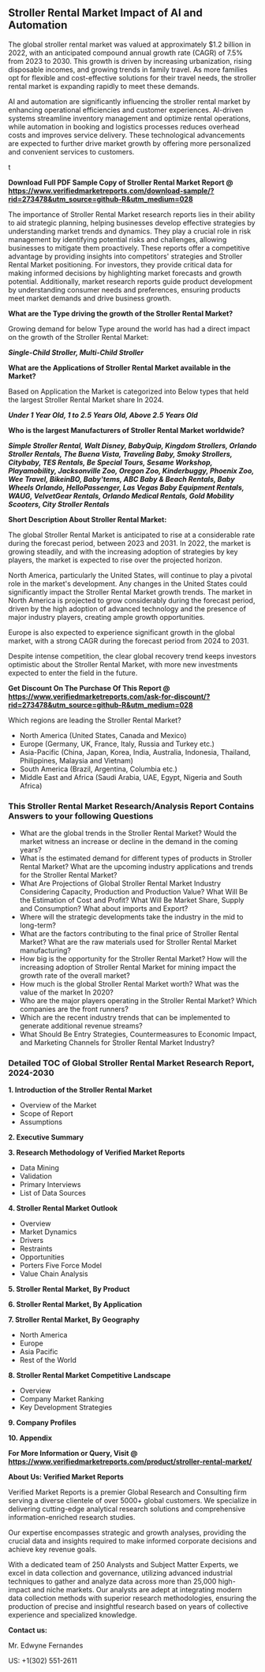 <h2>Stroller Rental Market Impact of AI and Automation</h2><p>The global stroller rental market was valued at approximately $1.2 billion in 2022, with an anticipated compound annual growth rate (CAGR) of 7.5% from 2023 to 2030. This growth is driven by increasing urbanization, rising disposable incomes, and growing trends in family travel. As more families opt for flexible and cost-effective solutions for their travel needs, the stroller rental market is expanding rapidly to meet these demands.</p><p>AI and automation are significantly influencing the stroller rental market by enhancing operational efficiencies and customer experiences. AI-driven systems streamline inventory management and optimize rental operations, while automation in booking and logistics processes reduces overhead costs and improves service delivery. These technological advancements are expected to further drive market growth by offering more personalized and convenient services to customers.</p>t</p><p id="" class=""><strong>Download Full PDF Sample Copy of Stroller Rental Market Report @ <a href="https://www.verifiedmarketreports.com/download-sample/?rid=273478&utm_source=github-R&utm_medium=028" target="_blank">https://www.verifiedmarketreports.com/download-sample/?rid=273478&utm_source=github-R&utm_medium=028</a></strong></p><p>The importance of&nbsp;Stroller Rental Market research reports lies in their ability to aid strategic planning, helping businesses develop effective strategies by understanding market trends and dynamics. They play a crucial role in risk management by identifying potential risks and challenges, allowing businesses to mitigate them proactively. These reports offer a competitive advantage by providing insights into competitors' strategies and Stroller Rental Market positioning. For investors, they provide critical data for making informed decisions by highlighting market forecasts and growth potential. Additionally, market research reports guide product development by understanding consumer needs and preferences, ensuring products meet market demands and drive business growth.</p><p><strong>What are the&nbsp;Type driving the growth of the Stroller Rental Market?</strong></p><p id="" class="">Growing demand for below Type around the world has had a direct impact on the growth of the Stroller Rental Market:</p><em><strong>Single-Child Stroller, Multi-Child Stroller</strong></em></p><strong>What are the&nbsp;Applications&nbsp;of Stroller Rental Market available in the Market?</strong></p><p id="" class="">Based on Application the Market is categorized into Below types that held the largest Stroller Rental Market share In 2024.</p><em><strong>Under 1 Year Old, 1 to 2.5 Years Old, Above 2.5 Years Old</strong></em></p><strong>Who is the largest Manufacturers of Stroller Rental Market worldwide?</strong></p><p><em><strong>Simple Stroller Rental, Walt Disney, BabyQuip, Kingdom Strollers, Orlando Stroller Rentals, The Buena Vista, Traveling Baby, Smoky Strollers, Citybaby, TES Rentals, Be Special Tours, Sesame Workshop, Playamobility, Jacksonville Zoo, Oregon Zoo, Kinderbuggy, Phoenix Zoo, Wee Travel, BikeinBO, Baby'tems, ABC Baby & Beach Rentals, Baby Wheels Orlando, HelloPassenger, Las Vegas Baby Equipment Rentals, WAUG, VelvetGear Rentals, Orlando Medical Rentals, Gold Mobility Scooters, City Stroller Rentals</strong></em></p><p id="" class=""><strong>Short Description About Stroller Rental Market:</strong></p><p>The global Stroller Rental Market is anticipated to rise at a considerable rate during the forecast period, between 2023 and 2031. In 2022, the market is growing steadily, and with the increasing adoption of strategies by key players, the market is expected to rise over the projected horizon.</p><p>North America, particularly the United States, will continue to play a pivotal role in the market's development. Any changes in the United States could significantly impact the Stroller Rental Market growth trends. The market in North America is projected to grow considerably during the forecast period, driven by the high adoption of advanced technology and the presence of major industry players, creating ample growth opportunities.</p><p>Europe is also expected to experience significant growth in the global market, with a strong CAGR during the forecast period from 2024 to 2031.</p><p>Despite intense competition, the clear global recovery trend keeps investors optimistic about the Stroller Rental Market, with more new investments expected to enter the field in the future.</p><p id="" class=""><strong>Get Discount On The Purchase Of This Report @ <a href="https://www.verifiedmarketreports.com/ask-for-discount/?rid=273478&utm_source=github-R&utm_medium=028" target="_blank">https://www.verifiedmarketreports.com/ask-for-discount/?rid=273478&utm_source=github-R&utm_medium=028</a></strong></p>Which regions are leading the Stroller Rental Market?</p><ul><li>North America (United States, Canada and Mexico)</li><li>Europe (Germany, UK, France, Italy, Russia and Turkey etc.)</li><li>Asia-Pacific (China, Japan, Korea, India, Australia, Indonesia, Thailand, Philippines, Malaysia and Vietnam)</li><li>South America (Brazil, Argentina, Columbia etc.)</li><li>Middle East and Africa (Saudi Arabia, UAE, Egypt, Nigeria and South Africa)</li></ul><h3 id="" class="">This Stroller Rental Market Research/Analysis Report Contains Answers to your following Questions</h3><ul><li>What are the global trends in the Stroller Rental Market? Would the market witness an increase or decline in the demand in the coming years?</li><li>What is the estimated demand for different types of products in Stroller Rental Market? What are the upcoming industry applications and trends for the Stroller Rental Market?</li><li>What Are Projections of Global Stroller Rental Market Industry Considering Capacity, Production and Production Value? What Will Be the Estimation of Cost and Profit? What Will Be Market Share, Supply and Consumption? What about imports and Export?</li><li>Where will the strategic developments take the industry in the mid to long-term?</li><li>What are the factors contributing to the final price of Stroller Rental Market? What are the raw materials used for Stroller Rental Market manufacturing?</li><li>How big is the opportunity for the Stroller Rental Market? How will the increasing adoption of Stroller Rental Market for mining impact the growth rate of the overall market?</li><li>How much is the global Stroller Rental Market worth? What was the value of the market In 2020?</li><li>Who are the major players operating in the Stroller Rental Market? Which companies are the front runners?</li><li>Which are the recent industry trends that can be implemented to generate additional revenue streams?</li><li>What Should Be Entry Strategies, Countermeasures to Economic Impact, and Marketing Channels for Stroller Rental Market Industry?</li></ul><h3 id="" class="">Detailed TOC of Global Stroller Rental Market Research Report, 2024-2030</h3><p id="" class=""><strong>1. Introduction of the Stroller Rental Market</strong></p><ul><li>Overview of the Market</li><li>Scope of Report</li><li>Assumptions</li></ul><p id="" class=""><strong>2. Executive Summary</strong></p><p id="" class=""><strong>3. Research Methodology of Verified Market Reports</strong></p><ul><li>Data Mining</li><li>Validation</li><li>Primary Interviews</li><li>List of Data Sources</li></ul><p id="" class=""><strong>4. Stroller Rental Market Outlook</strong></p><ul><li>Overview</li><li>Market Dynamics</li><li>Drivers</li><li>Restraints</li><li>Opportunities</li><li>Porters Five Force Model</li><li>Value Chain Analysis</li></ul><p id="" class=""><strong>5. Stroller Rental Market, By Product</strong></p><p id="" class=""><strong>6. Stroller Rental Market, By Application</strong></p><p id="" class=""><strong>7. Stroller Rental Market, By Geography</strong></p><ul><li>North America</li><li>Europe</li><li>Asia Pacific</li><li>Rest of the World</li></ul><p id="" class=""><strong>8. Stroller Rental Market Competitive Landscape</strong></p><ul><li>Overview</li><li>Company Market Ranking</li><li>Key Development Strategies</li></ul><p id="" class=""><strong>9. Company Profiles</strong></p><p id="" class=""><strong>10. Appendix</strong></p><p id="" class=""><strong>For More Information or Query, Visit @ <a href="https://www.verifiedmarketreports.com/product/stroller-rental-market/" target="_blank">https://www.verifiedmarketreports.com/product/stroller-rental-market/</a></strong></p><p id="" class=""><strong>About Us: Verified Market Reports</strong></p><p id="" class="">Verified Market Reports is a premier Global Research and Consulting firm serving a diverse clientele of over 5000+ global customers. We specialize in delivering cutting-edge analytical research solutions and comprehensive information-enriched research studies.</p><p id="" class="">Our expertise encompasses strategic and growth analyses, providing the crucial data and insights required to make informed corporate decisions and achieve key revenue goals.</p><p id="" class="">With a dedicated team of 250 Analysts and Subject Matter Experts, we excel in data collection and governance, utilizing advanced industrial techniques to gather and analyze data across more than 25,000 high-impact and niche markets. Our analysts are adept at integrating modern data collection methods with superior research methodologies, ensuring the production of precise and insightful research based on years of collective experience and specialized knowledge.</p><p id="" class=""><strong>Contact us:</strong></p><p id="" class="">Mr. Edwyne Fernandes</p><p id="" class="">US: +1(302) 551-2611</p>